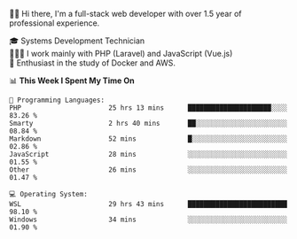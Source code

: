 🧑🏻 Hi there, I'm a full-stack web developer with over 1.5 year of professional experience.

🎓 Systems Development Technician<br/>
🧑🏻‍💻 I work mainly with PHP (Laravel) and JavaScript (Vue.js)<br/>
📘 Enthusiast in the study of Docker and AWS.<br/>

<!--START_SECTION:waka-->
📊 **This Week I Spent My Time On** 

```text
💬 Programming Languages: 
PHP                      25 hrs 13 mins      █████████████████████░░░░   83.26 % 
Smarty                   2 hrs 40 mins       ██░░░░░░░░░░░░░░░░░░░░░░░   08.84 % 
Markdown                 52 mins             █░░░░░░░░░░░░░░░░░░░░░░░░   02.86 % 
JavaScript               28 mins             ░░░░░░░░░░░░░░░░░░░░░░░░░   01.55 % 
Other                    26 mins             ░░░░░░░░░░░░░░░░░░░░░░░░░   01.47 % 

💻 Operating System: 
WSL                      29 hrs 43 mins      █████████████████████████   98.10 % 
Windows                  34 mins             ░░░░░░░░░░░░░░░░░░░░░░░░░   01.90 % 
```


<!--END_SECTION:waka-->
